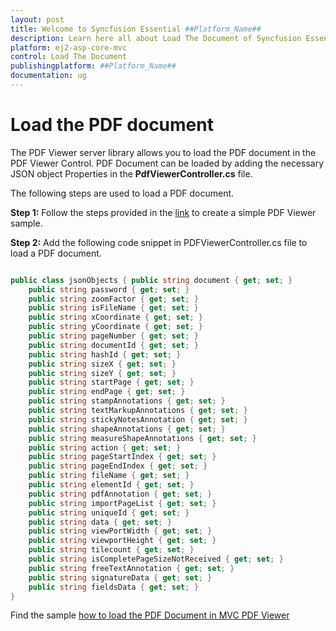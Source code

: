 ```yaml
---
layout: post
title: Welcome to Syncfusion Essential ##Platform_Name##
description: Learn here all about Load The Document of Syncfusion Essential ##Platform_Name## widgets based on HTML5 and jQuery.
platform: ej2-asp-core-mvc
control: Load The Document
publishingplatform: ##Platform_Name##
documentation: ug
---
```



# Load the PDF document

The PDF Viewer server library allows you to load the PDF document in the PDF Viewer Control. PDF Document can be loaded by adding the necessary JSON object Properties in the **PdfViewerController.cs** file.

The following steps are used to load a PDF document.

**Step 1:** Follow the steps provided in the [link](https://ej2.syncfusion.com/aspnetmvc/documentation/pdfviewer/getting-started/) to create a simple PDF Viewer sample.

**Step 2:** Add the following code snippet in PDFViewerController.cs file to load a PDF document.

```cs

public class jsonObjects { public string document { get; set; }
    public string password { get; set; }
    public string zoomFactor { get; set; }
    public string isFileName { get; set; }
    public string xCoordinate { get; set; }
    public string yCoordinate { get; set; }
    public string pageNumber { get; set; }
    public string documentId { get; set; }
    public string hashId { get; set; }
    public string sizeX { get; set; }
    public string sizeY { get; set; }
    public string startPage { get; set; }
    public string endPage { get; set; }
    public string stampAnnotations { get; set; }
    public string textMarkupAnnotations { get; set; }
    public string stickyNotesAnnotation { get; set; }
    public string shapeAnnotations { get; set; }
    public string measureShapeAnnotations { get; set; }
    public string action { get; set; }
    public string pageStartIndex { get; set; }
    public string pageEndIndex { get; set; }
    public string fileName { get; set; }
    public string elementId { get; set; }
    public string pdfAnnotation { get; set; }
    public string importPageList { get; set; }
    public string uniqueId { get; set; }
    public string data { get; set; }
    public string viewPortWidth { get; set; }
    public string viewportHeight { get; set; }
    public string tilecount { get; set; }
    public string isCompletePageSizeNotReceived { get; set; }
    public string freeTextAnnotation { get; set; }
    public string signatureData { get; set; }
    public string fieldsData { get; set; }
}

```

Find the sample [how to load the PDF Document in MVC PDF Viewer](https://www.syncfusion.com/downloads/support/directtrac/general/ze/PDFViewTest-1000651816)